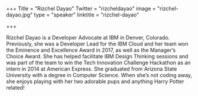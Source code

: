 +++
Title = "Rizchel Dayao"
Twitter = "rizcheldayao"
image = "rizchel-dayao.jpg"
type = "speaker"
linktitle = "rizchel-dayao"

+++

Rizchel Dayao is a Developer Advocate at IBM in Denver, Colorado. Previously, she was a Developer Lead for the IBM Cloud and her team won the Eminence and Excellence Award in 2017, as well as the Manager’s Choice Award. She has helped facilitate IBM Design Thinking sessions and was part of the team to win the Tech Innovation Challenge Hackathon as an intern in 2014 at American Express. She graduated from Arizona State University with a degree in Computer Science. When she’s not coding away, she enjoys playing with her two adorable pups and anything Harry Potter related!

